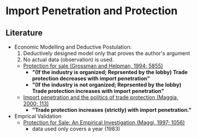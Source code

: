 # Import Penetration and Protection  
## Literature

- Economic Modelling and Deductive Postulation: 
    1) Deductively designed model only that proves the author's argument
    2) No actual data (observation) is used. 
  - [Protection for sale (Grossman and Helpman, 1994; 5855)](https://sci-hub.st/https://www.jstor.org/stable/2118033) 
    - **"(If the industry is organized; Reprsented by the lobby) Trade protection decreases with import penetration"** 
    - **"(If the industry is not organized; Reprsented by the lobby) Trade protection increases with import penetration"**
  - [Import penetration and the politics of trade protection (Maggia, 2000; 113)](https://sci-hub.st/https://www.sciencedirect.com/science/article/pii/S002219969900029X)
    - **"Trade protection increases (strictly) with import penetration."**
- Emprical Validation
  - [Protection for Sale: An Empirical Investigation (Maggi, 1997; 1056)](https://www.nber.org/papers/w5942.pdf)
    - data used only covers a year (1983)
